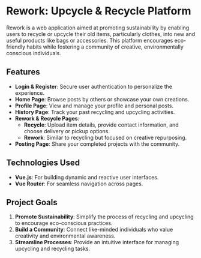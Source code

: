 # Rework: Upcycle & Recycle Platform

Rework is a web application aimed at promoting sustainability by enabling users to recycle or upcycle their old items, particularly clothes, into new and useful products like bags or accessories. This platform encourages eco-friendly habits while fostering a community of creative, environmentally conscious individuals.

## Features
- **Login & Register**: Secure user authentication to personalize the experience.
- **Home Page**: Browse posts by others or showcase your own creations.
- **Profile Page**: View and manage your profile and personal posts.
- **History Page**: Track your past recycling and upcycling activities.
- **Rework & Recycle Pages**:  
  - **Recycle**: Upload item details, provide contact information, and choose delivery or pickup options.  
  - **Rework**: Similar to recycling but focused on creative repurposing.  
- **Posting Page**: Share your completed projects with the community.

## Technologies Used
- **Vue.js**: For building dynamic and reactive user interfaces.
- **Vue Router**: For seamless navigation across pages.

## Project Goals
1. **Promote Sustainability**: Simplify the process of recycling and upcycling to encourage eco-conscious practices.
2. **Build a Community**: Connect like-minded individuals who value creativity and environmental awareness.
3. **Streamline Processes**: Provide an intuitive interface for managing upcycling and recycling tasks.
